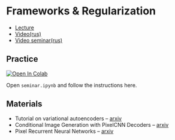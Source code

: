 # Frameworks & Regularization

- [Lecture](https://docs.google.com/presentation/d/1OJd1trewTICi2fvqXplFXzCmJUi5oasLpBMrKPlG6XM/edit?usp=sharing)
- [Video(rus)](https://www.youtube.com/watch?v=g9PhMXOQVAM&list=PL0Ks75aof3TiXeGWcDNP4t9m9ZmxdaiYR&index=10)
- [Video seminar(rus)](https://www.youtube.com/watch?v=VWdIQxBBURQ&list=PL0Ks75aof3TiXeGWcDNP4t9m9ZmxdaiYR&index=11)

## Practice

[![Open In Colab](https://colab.research.google.com/assets/colab-badge.svg)](https://drive.google.com/file/d/1uJptP5fOLj75Gqhvz-TXxmzmNfZNuw2q/view?usp=sharing)

Open `seminar.ipynb` and follow the instructions here.

## Materials

- Tutorial on variational autoencoders – [arxiv](https://arxiv.org/abs/1606.05908)
- Conditional Image Generation with PixelCNN Decoders – [arxiv](https://arxiv.org/abs/1606.05328)
- Pixel Recurrent Neural Networks – [arxiv](https://arxiv.org/pdf/1601.06759.pdf)